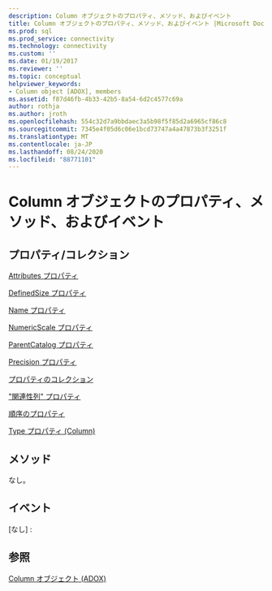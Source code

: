 ```yaml
---
description: Column オブジェクトのプロパティ、メソッド、およびイベント
title: Column オブジェクトのプロパティ、メソッド、およびイベント |Microsoft Docs
ms.prod: sql
ms.prod_service: connectivity
ms.technology: connectivity
ms.custom: ''
ms.date: 01/19/2017
ms.reviewer: ''
ms.topic: conceptual
helpviewer_keywords:
- Column object [ADOX], members
ms.assetid: f87d46fb-4b33-42b5-8a54-6d2c4577c69a
author: rothja
ms.author: jroth
ms.openlocfilehash: 554c32d7a9bbdaec3a5b98f5f85d2a6965cf86c8
ms.sourcegitcommit: 7345e4f05d6c06e1bcd73747a4a47873b3f3251f
ms.translationtype: MT
ms.contentlocale: ja-JP
ms.lasthandoff: 08/24/2020
ms.locfileid: "88771101"
---
```

# <a name="column-object-properties-methods-and-events"></a>Column オブジェクトのプロパティ、メソッド、およびイベント
## <a name="propertiescollections"></a>プロパティ/コレクション  
 [Attributes プロパティ](./attributes-property-adox.md)  
  
 [DefinedSize プロパティ](./definedsize-property-adox.md)  
  
 [Name プロパティ](./name-property-adox.md)  
  
 [NumericScale プロパティ](./numericscale-property-adox.md)  
  
 [ParentCatalog プロパティ](./parentcatalog-property-adox.md)  
  
 [Precision プロパティ](./precision-property-adox.md)  
  
 [プロパティのコレクション](../ado-api/properties-collection-ado.md)  
  
 ["関連性列" プロパティ](./relatedcolumn-property-adox.md)  
  
 [順序のプロパティ](./sortorder-property-adox.md)  
  
 [Type プロパティ (Column)](./type-property-column-adox.md)  
  
## <a name="methods"></a>メソッド  
 なし。  
  
## <a name="events"></a>イベント  
 [なし] :  
  
## <a name="see-also"></a>参照  
 [Column オブジェクト (ADOX)](./column-object-adox.md)